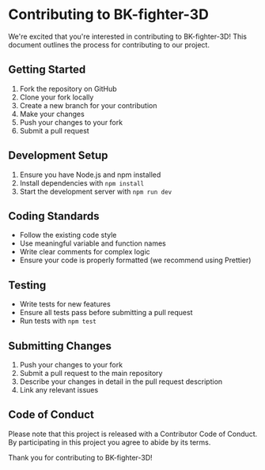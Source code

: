 # Contributing to BK-fighter-3D

We're excited that you're interested in contributing to BK-fighter-3D! This document outlines the process for contributing to our project.

## Getting Started

1. Fork the repository on GitHub
2. Clone your fork locally
3. Create a new branch for your contribution
4. Make your changes
5. Push your changes to your fork
6. Submit a pull request

## Development Setup

1. Ensure you have Node.js and npm installed
2. Install dependencies with `npm install`
3. Start the development server with `npm run dev`

## Coding Standards

- Follow the existing code style
- Use meaningful variable and function names
- Write clear comments for complex logic
- Ensure your code is properly formatted (we recommend using Prettier)

## Testing

- Write tests for new features
- Ensure all tests pass before submitting a pull request
- Run tests with `npm test`

## Submitting Changes

1. Push your changes to your fork
2. Submit a pull request to the main repository
3. Describe your changes in detail in the pull request description
4. Link any relevant issues

## Code of Conduct

Please note that this project is released with a Contributor Code of Conduct. By participating in this project you agree to abide by its terms.

Thank you for contributing to BK-fighter-3D!